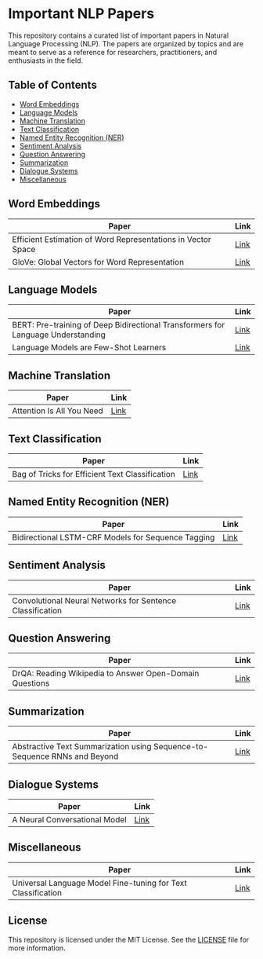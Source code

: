 # Important NLP Papers

This repository contains a curated list of important papers in Natural Language Processing (NLP). The papers are organized by topics and are meant to serve as a reference for researchers, practitioners, and enthusiasts in the field.

## Table of Contents

- [Word Embeddings](#word-embeddings)
- [Language Models](#language-models)
- [Machine Translation](#machine-translation)
- [Text Classification](#text-classification)
- [Named Entity Recognition (NER)](#named-entity-recognition-ner)
- [Sentiment Analysis](#sentiment-analysis)
- [Question Answering](#question-answering)
- [Summarization](#summarization)
- [Dialogue Systems](#dialogue-systems)
- [Miscellaneous](#miscellaneous)

## Word Embeddings

| Paper | Link |
| --- | --- |
| Efficient Estimation of Word Representations in Vector Space | [Link](https://arxiv.org/abs/1301.3781) |
| GloVe: Global Vectors for Word Representation | [Link](https://www.aclweb.org/anthology/D14-1162/) |

## Language Models

| Paper | Link |
| --- | --- |
| BERT: Pre-training of Deep Bidirectional Transformers for Language Understanding | [Link](https://arxiv.org/abs/1810.04805) |
| Language Models are Few-Shot Learners | [Link](https://arxiv.org/abs/2005.14165) |

## Machine Translation

| Paper | Link |
| --- | --- |
| Attention Is All You Need | [Link](https://arxiv.org/abs/1706.03762) |

## Text Classification

| Paper | Link |
| --- | --- |
| Bag of Tricks for Efficient Text Classification | [Link](https://arxiv.org/abs/1607.01759) |

## Named Entity Recognition (NER)

| Paper | Link |
| --- | --- |
| Bidirectional LSTM-CRF Models for Sequence Tagging | [Link](https://arxiv.org/abs/1508.01991) |

## Sentiment Analysis

| Paper | Link |
| --- | --- |
| Convolutional Neural Networks for Sentence Classification | [Link](https://arxiv.org/abs/1408.5882) |

## Question Answering

| Paper | Link |
| --- | --- |
| DrQA: Reading Wikipedia to Answer Open-Domain Questions | [Link](https://arxiv.org/abs/1704.00051) |

## Summarization

| Paper | Link |
| --- | --- |
| Abstractive Text Summarization using Sequence-to-Sequence RNNs and Beyond | [Link](https://arxiv.org/abs/1602.06023) |

## Dialogue Systems

| Paper | Link |
| --- | --- |
| A Neural Conversational Model | [Link](https://arxiv.org/abs/1506.05869) |

## Miscellaneous

| Paper | Link |
| --- | --- |
| Universal Language Model Fine-tuning for Text Classification | [Link](https://arxiv.org/abs/1801.06146) |


## License

This repository is licensed under the MIT License. See the [LICENSE](LICENSE) file for more information.
